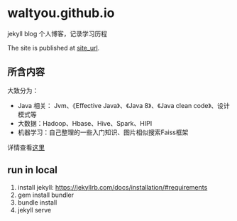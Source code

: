 # waltyou.github.io

jekyll blog 个人博客，记录学习历程

The site is published at [site_url](https://waltyou.github.io/).

## 所含内容

大致分为：
- Java 相关： Jvm、《Effective Java》、《Java 8》、《Java clean code》、设计模式等
- 大数据：Hadoop、Hbase、Hive、Spark、HIPI
- 机器学习：自己整理的一些入门知识、图片相似搜索Faiss框架

详情查看[这里](https://waltyou.github.io/categories/)


## run in local

1. install jekyll: https://jekyllrb.com/docs/installation/#requirements
2. gem install bundler
3. bundle install
4. jekyll serve